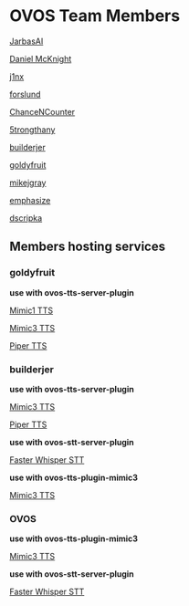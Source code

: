 # OVOS Team Members

[JarbasAI](https://github.com/JarbasAl)

[Daniel McKnight](https://github.com/NeonDaniel)

[j1nx](https://github.com/j1nx)

[forslund](https://github.com/forslund)

[ChanceNCounter](https://github.com/ChanceNCounter)

[5trongthany](https://github.com/5trongthany)

[builderjer](https://github.com/builderjer)

[goldyfruit](https://github.com/goldyfruit)

[mikejgray](https://github.com/mikejgray)

[emphasize](https://github.com/emphasize)

[dscripka](https://github.com/dscripka)

## Members hosting services

### goldyfruit

**use with ovos-tts-server-plugin**

[Mimic1 TTS](https://tts.smartgic.io/mimic/status)

[Mimic3 TTS](https://tts.smartgic.io/mimic3/status)

[Piper TTS](https://tts.smartgic.io/piper/status)

### builderjer

**use with ovos-tts-server-plugin**

[Mimic3 TTS](https://mimic3.ziggyai.online/status)

[Piper TTS](https://pipertts.ziggyai.conline/status)

**use with ovos-stt-server-plugin**

[Faster Whisper STT](https://fasterwhisper.ziggyai.online/status)

**use with ovos-tts-plugin-mimic3**

[Mimic3 TTS](https://mimic3sample.ziggyai.online/api/healthcheck)

### OVOS

**use with ovos-tts-plugin-mimic3**

[Mimic3 TTS](http://mycroft.blue-systems.com:59125/api/healthcheck)

**use with ovos-stt-server-plugin**

[Faster Whisper STT](https://stt.openvoiceos.org/status)
